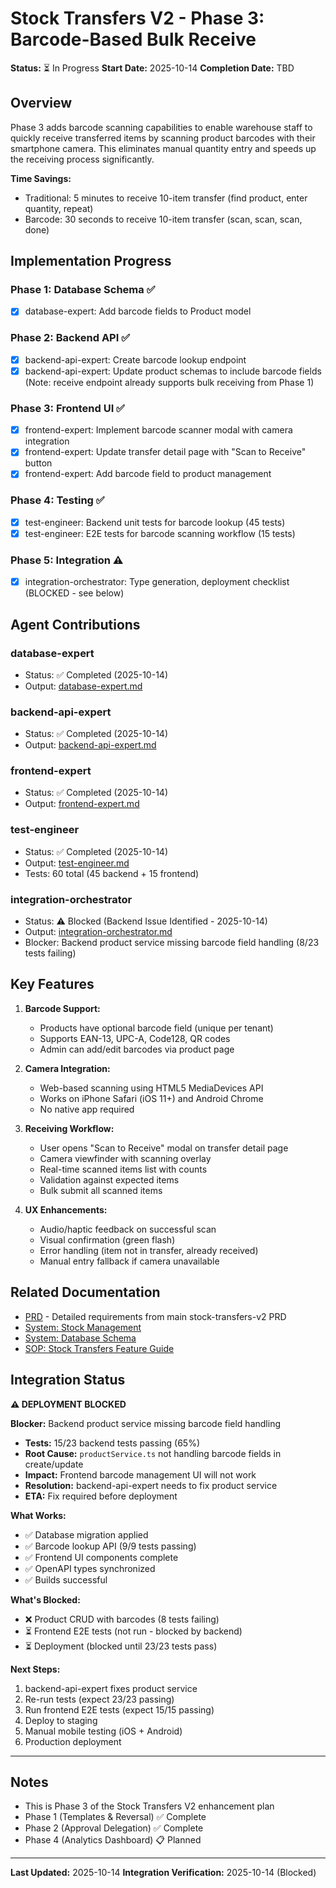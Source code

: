 # Stock Transfers V2 - Phase 3: Barcode-Based Bulk Receive

**Status:** ⏳ In Progress
**Start Date:** 2025-10-14
**Completion Date:** TBD

## Overview

Phase 3 adds barcode scanning capabilities to enable warehouse staff to quickly receive transferred items by scanning product barcodes with their smartphone camera. This eliminates manual quantity entry and speeds up the receiving process significantly.

**Time Savings:**
- Traditional: 5 minutes to receive 10-item transfer (find product, enter quantity, repeat)
- Barcode: 30 seconds to receive 10-item transfer (scan, scan, scan, done)

## Implementation Progress

### Phase 1: Database Schema ✅
- [x] database-expert: Add barcode fields to Product model

### Phase 2: Backend API ✅
- [x] backend-api-expert: Create barcode lookup endpoint
- [x] backend-api-expert: Update product schemas to include barcode fields (Note: receive endpoint already supports bulk receiving from Phase 1)

### Phase 3: Frontend UI ✅
- [x] frontend-expert: Implement barcode scanner modal with camera integration
- [x] frontend-expert: Update transfer detail page with "Scan to Receive" button
- [x] frontend-expert: Add barcode field to product management

### Phase 4: Testing ✅
- [x] test-engineer: Backend unit tests for barcode lookup (45 tests)
- [x] test-engineer: E2E tests for barcode scanning workflow (15 tests)

### Phase 5: Integration ⚠️
- [x] integration-orchestrator: Type generation, deployment checklist (BLOCKED - see below)

## Agent Contributions

### database-expert
- Status: ✅ Completed (2025-10-14)
- Output: [database-expert.md](./database-expert.md)

### backend-api-expert
- Status: ✅ Completed (2025-10-14)
- Output: [backend-api-expert.md](./backend-api-expert.md)

### frontend-expert
- Status: ✅ Completed (2025-10-14)
- Output: [frontend-expert.md](./frontend-expert.md)

### test-engineer
- Status: ✅ Completed (2025-10-14)
- Output: [test-engineer.md](./test-engineer.md)
- Tests: 60 total (45 backend + 15 frontend)

### integration-orchestrator
- Status: ⚠️ Blocked (Backend Issue Identified - 2025-10-14)
- Output: [integration-orchestrator.md](./integration-orchestrator.md)
- Blocker: Backend product service missing barcode field handling (8/23 tests failing)

## Key Features

1. **Barcode Support:**
   - Products have optional barcode field (unique per tenant)
   - Supports EAN-13, UPC-A, Code128, QR codes
   - Admin can add/edit barcodes via product page

2. **Camera Integration:**
   - Web-based scanning using HTML5 MediaDevices API
   - Works on iPhone Safari (iOS 11+) and Android Chrome
   - No native app required

3. **Receiving Workflow:**
   - User opens "Scan to Receive" modal on transfer detail page
   - Camera viewfinder with scanning overlay
   - Real-time scanned items list with counts
   - Validation against expected items
   - Bulk submit all scanned items

4. **UX Enhancements:**
   - Audio/haptic feedback on successful scan
   - Visual confirmation (green flash)
   - Error handling (item not in transfer, already received)
   - Manual entry fallback if camera unavailable

## Related Documentation

- [PRD](./prd.md) - Detailed requirements from main stock-transfers-v2 PRD
- [System: Stock Management](../../System/stock-management.md)
- [System: Database Schema](../../System/database-schema.md)
- [SOP: Stock Transfers Feature Guide](../../SOP/stock-transfers-feature-guide.md)

## Integration Status

**⚠️ DEPLOYMENT BLOCKED**

**Blocker:** Backend product service missing barcode field handling
- **Tests:** 15/23 backend tests passing (65%)
- **Root Cause:** `productService.ts` not handling barcode fields in create/update
- **Impact:** Frontend barcode management UI will not work
- **Resolution:** backend-api-expert needs to fix product service
- **ETA:** Fix required before deployment

**What Works:**
- ✅ Database migration applied
- ✅ Barcode lookup API (9/9 tests passing)
- ✅ Frontend UI components complete
- ✅ OpenAPI types synchronized
- ✅ Builds successful

**What's Blocked:**
- ❌ Product CRUD with barcodes (8 tests failing)
- ⏳ Frontend E2E tests (not run - blocked by backend)
- ⏳ Deployment (blocked until 23/23 tests pass)

**Next Steps:**
1. backend-api-expert fixes product service
2. Re-run tests (expect 23/23 passing)
3. Run frontend E2E tests (expect 15/15 passing)
4. Deploy to staging
5. Manual mobile testing (iOS + Android)
6. Production deployment

---

## Notes

- This is Phase 3 of the Stock Transfers V2 enhancement plan
- Phase 1 (Templates & Reversal) ✅ Complete
- Phase 2 (Approval Delegation) ✅ Complete
- Phase 4 (Analytics Dashboard) 📋 Planned

---

**Last Updated:** 2025-10-14
**Integration Verification:** 2025-10-14 (Blocked)
